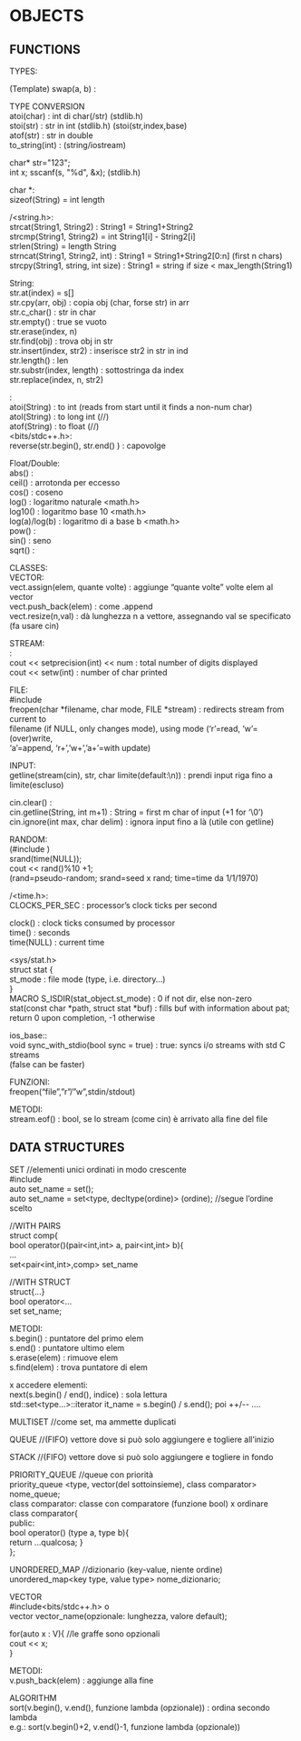 # OBJECTS  
  
## FUNCTIONS  
  
TYPES:  
  
(Template) swap(a, b) :  
  
TYPE CONVERSION  
atoi(char) : int di char(/str) (stdlib.h)  
stoi(str) : str in int (stdlib.h) (stoi(str,index,base)  
atof(str) : str in double  
to_string(int) : (string/iostream)  
  
char* str="123";  
int x; sscanf(s, "%d", &x); (stdlib.h)  
  
char *:  
sizeof(String) = int length  
  
<cstring>/<string.h>:  
strcat(String1, String2) : String1 = String1+String2  
strcmp(String1, String2) = int String1[i] - String2[i]  
strlen(String) = length String  
strncat(String1, String2, int) : String1 = String1+String2[0:n] (first n chars)  
strcpy(String1, string, int size) : String1 = string if size < max_length(String1)  
  
String:  
str.at(index) = s[]  
str.cpy(arr, obj) : copia obj (char, forse str) in arr  
str.c_char() : str in char  
str.empty() : true se vuoto  
str.erase(index, n)  
str.find(obj) : trova obj in str  
str.insert(index, str2) : inserisce str2 in str in ind  
str.length() : len  
str.substr(index, length) : sottostringa da index  
str.replace(index, n, str2)  
  
<cstdlib>:  
atoi(String) : to int (reads from start until it finds a non-num char)  
atol(String) : to long int (//)  
atof(String) : to float (//)  
<bits/stdc++.h>:  
reverse(str.begin(), str.end() ) : capovolge  
  
Float/Double:  
abs() :  
ceil() : arrotonda per eccesso  
cos() : coseno  
log() : logaritmo naturale	<math.h>  
log10() : logaritmo base 10	<math.h>  
log(a)/log(b) : logaritmo di a base b	<math.h>  
pow() :  
sin() : seno  
sqrt() :  
  
CLASSES:  
VECTOR:  
vect.assign(elem, quante volte) : aggiunge “quante volte” volte elem al vector  
vect.push_back(elem) : come .append  
vect.resize(n,val) : dà lunghezza n a vettore, assegnando val se specificato (fa usare cin)  
  
STREAM:  
<iomanip>:  
cout << setprecision(int) << num : total number of digits displayed  
cout << setw(int) : number of char printed  
  
FILE:  
#include <cstdio>  
freopen(char *filename, char mode, FILE *stream) : redirects stream from current to  
filename (if NULL, only changes mode), using mode (‘r’=read, ‘w’=(over)write,  
‘a’=append, ‘r+’,’w+’,’a+’=with update)  
  
INPUT:  
getline(stream(cin), str, char limite(default:\n)) : prendi input riga fino a limite(escluso)  
  
cin.clear() :   
cin.getline(String, int m+1) : String = first m char of input (+1 for ‘\0’)  
cin.ignore(int max, char delim) : ignora input fino a là (utile con getline)  
  
RANDOM:   
(#include <ctime><cstdlib>)  
srand(time(NULL));  
cout << rand()%10 +1;  
(rand=pseudo-random; srand=seed x rand; time=time da 1/1/1970)  
  
  
  
  
<ctime>/<time.h>:  
CLOCKS_PER_SEC : processor’s clock ticks per second  
  
clock() : clock ticks consumed by processor  
time() : seconds  
	time(NULL) : current time  
  
<sys/stat.h>  
struct stat {  
	st_mode : file mode (type, i.e. directory…)  
	}  
MACRO S_ISDIR(stat_object.st_mode) : 0 if not dir, else non-zero  
stat(const char *path, struct stat *buf) : fills buf with information about pat;  
					return 0 upon completion, -1 otherwise  
  
ios_base::  
void sync_with_stdio(bool sync  = true) : true: syncs i/o streams with std C streams  
(false can be faster)  

FUNZIONI:  
freopen(“file”,”r”/”w”,stdin/stdout)  
  
  
METODI:  
stream.eof() : bool, se lo stream (come cin) è arrivato alla fine del file  

## DATA STRUCTURES

  
SET	//elementi unici ordinati in modo crescente  
#include<set>  
auto set_name = set<type>();  
auto set_name = set<type, decltype(ordine)> (ordine);	//segue l’ordine scelto  
  
//WITH PAIRS  
struct comp{  
	bool operator()(pair<int,int> a, pair<int,int> b){  
…  
set<pair<int,int>,comp> set_name  
  
//WITH STRUCT  
struct{...}  
bool operator<...  
set <struct> set_name;  
  
METODI:  
s.begin() : puntatore del primo elem  
s.end() : puntatore ultimo elem  
s.erase(elem) : rimuove elem  
s.find(elem) : trova puntatore di elem  
  
x accedere elementi:  
next(s.begin() / end(), indice) : sola lettura  
std::set<type…>::iterator it_name = s.begin() / s.end();	poi ++/-- ....  
  
MULTISET	//come set, ma ammette duplicati  
  
  
QUEUE	//(FIFO) vettore dove si può solo aggiungere e togliere all’inizio  
  
STACK	//(FIFO) vettore dove si può solo aggiungere e togliere in fondo  
  
PRIORITY_QUEUE	//queue con priorità  
priority_queue <type, vector<type>(del sottoinsieme), class comparator> nome_queue;  
class comparator: classe con comparatore (funzione bool) x ordinare  
class comparator{  
public:  
bool operator() (type a, type b){  
return …qualcosa;	}  
};  
  
  
UNORDERED_MAP	//dizionario (key-value, niente ordine)  
unordered_map<key type, value type> nome_dizionario;  
  
  
VECTOR  
#include<bits/stdc++.h> o <vector>  
vector<type> vector_name(opzionale: lunghezza, valore default);  
  
for(auto x : V){		//le graffe sono opzionali  
cout << x;  
}  
  
METODI:  
v.push_back(elem) : aggiunge alla fine  
  
  
  
ALGORITHM  
sort(v.begin(), v.end(), funzione lambda (opzionale)) : ordina secondo lambda  
e.g.: sort(v.begin()+2, v.end()-1, funzione lambda (opzionale))  
